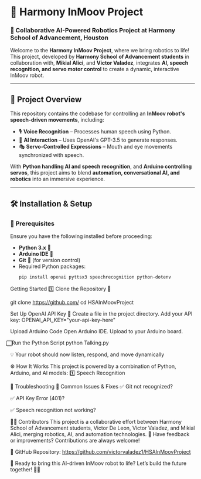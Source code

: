 # 🦾 Harmony InMoov Project

### 🌟 Collaborative AI-Powered Robotics Project at Harmony School of Advancement, Houston

Welcome to the **Harmony InMoov Project**, where we bring robotics to life! This project, developed by **Harmony School of Advancement students** in collaboration with, **Mikial Alici**, and **Victor Valadez**, integrates **AI, speech recognition, and servo motor control** to create a dynamic, interactive InMoov robot.

---

## 🚀 Project Overview

This repository contains the codebase for controlling an **InMoov robot's speech-driven movements**, including:

- 🎙️ **Voice Recognition** – Processes human speech using Python.
- 🤖 **AI Interaction** – Uses OpenAI's GPT-3.5 to generate responses.
- 🎭 **Servo-Controlled Expressions** – Mouth and eye movements synchronized with speech.

With **Python handling AI and speech recognition**, and **Arduino controlling servos**, this project aims to blend **automation, conversational AI, and robotics** into an immersive experience.

---

## 🛠️ Installation & Setup

### 🔹 **Prerequisites**

Ensure you have the following installed before proceeding:

- **Python 3.x** 📌
- **Arduino IDE** 📌
- **Git** 📌 (for version control)
- Required Python packages:
  ```bash
  pip install openai pyttsx3 speechrecognition python-dotenv
  ```

Getting Started
1️⃣ Clone the Repository 📂

git clone https://github.com/<your-repo-link>
cd HSAInMoovProject

Set Up OpenAI API Key 🔐
Create a file in the project directory.
Add your API key:
OPENAI_API_KEY="your-api-key-here"

Upload Arduino Code
Open Arduino IDE.
Upload to your Arduino board.

⃣ Run the Python Script
python Talking.py

💡 Your robot should now listen, respond, and move dynamically

⚙️ How It Works
This project is powered by a combination of Python, Arduino, and AI models: 1️⃣ Speech Recognition

🔧 Troubleshooting
🚫 Common Issues & Fixes
✅ Git not recognized?

✅ API Key Error (401)?

✅ Speech recognition not working?

👨‍💻 Contributors
This project is a collaborative effort between Harmony School of Advancement students, Victor De Leon, Victor Valadez, and Mikial Alici, merging robotics, AI, and automation technologies.
🔹 Have feedback or improvements? Contributions are always welcome!

🔗 GitHub Repository: https://github.com/victorvaladez1/HSAInMoovProject

🌟 Ready to bring this AI-driven InMoov robot to life? Let’s build the future together! 🚀🤖
